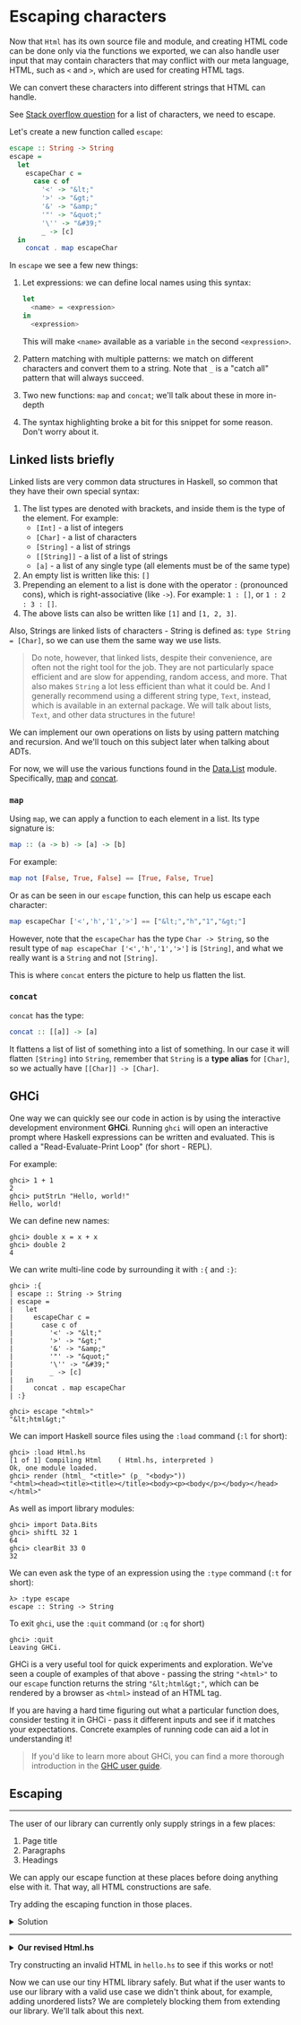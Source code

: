 # Escaping characters

Now that `Html` has its own source file and module, and creating
HTML code can be done only via the functions we exported,
we can also handle user input that may contain characters
that may conflict with our meta language, HTML,
such as `<` and `>`, which are used for creating HTML tags.

We can convert these characters into different strings that HTML can handle.

See [Stack overflow question](https://stackoverflow.com/questions/7381974/which-characters-need-to-be-escaped-in-html)
for a list of characters, we need to escape.

Let's create a new function called `escape`:

```hs
escape :: String -> String
escape =
  let
    escapeChar c =
      case c of
        '<' -> "&lt;"
        '>' -> "&gt;"
        '&' -> "&amp;"
        '"' -> "&quot;"
        '\'' -> "&#39;"
        _ -> [c]
  in
    concat . map escapeChar
```

In `escape` we see a few new things:

1. Let expressions: we can define local names using this syntax:

   ```hs
   let
     <name> = <expression>
   in
     <expression>
   ```

   This will make `<name>` available as a variable `in` the second `<expression>`.

2. Pattern matching with multiple patterns: we match on different
   characters and convert them to a string. Note that `_` is a "catch
   all" pattern that will always succeed.

3. Two new functions: `map` and `concat`; we'll talk about these in more in-depth

4. The syntax highlighting broke a bit for this snippet for some reason. Don't worry about it.

## Linked lists briefly

Linked lists are very common data structures in Haskell, so common that
they have their own special syntax:

1. The list types are denoted with brackets, and inside them is the type of the element. For example:
   - `[Int]` - a list of integers
   - `[Char]` - a list of characters
   - `[String]` - a list of strings
   - `[[String]]` - a list of a list of strings
   - `[a]` - a list of any single type (all elements must be of the same type)
2. An empty list is written like this: `[]`
3. Prepending an element to a list is done with the operator `:` (pronounced cons), which is right-associative (like `->`).
   For example: `1 : []`, or `1 : 2 : 3 : []`.
4. The above lists can also be written like `[1]` and `[1, 2, 3]`.

Also, Strings are linked lists of characters - String is defined as:
`type String = [Char]`, so we can use them the same way we use lists.

> Do note, however, that linked lists, despite their convenience, are often
> not the right tool for the job. They are not particularly space efficient
> and are slow for appending, random access, and more. That also makes `String`
> a lot less efficient than what it could be. And I generally recommend using a
> different string type, `Text`, instead, which is available in an external package.
> We will talk about lists, `Text`, and other data structures in the future!

We can implement our own operations on lists by using pattern matching and recursion.
And we'll touch on this subject later when talking about ADTs.

For now, we will use the various functions found in the
[Data.List](https://hackage.haskell.org/package/base-4.16.4.0/docs/Data-List.html) module.
Specifically, [map](https://hackage.haskell.org/package/base-4.16.4.0/docs/Data-List.html#v:map)
and [concat](https://hackage.haskell.org/package/base-4.16.4.0/docs/Data-List.html#v:concat).

### `map`

Using `map`, we can apply a function to each element in a list. Its type signature is:

```hs
map :: (a -> b) -> [a] -> [b]
```

For example:

```hs
map not [False, True, False] == [True, False, True]
```

Or as can be seen in our `escape` function, this can help us escape each character:

```hs
map escapeChar ['<','h','1','>'] == ["&lt;","h","1","&gt;"]
```

However, note that the `escapeChar` has the type `Char -> String`,
so the result type of `map escapeChar ['<','h','1','>']` is `[String]`,
and what we really want is a `String` and not `[String]`.

This is where `concat` enters the picture to help us flatten the list.

### `concat`

`concat` has the type:

```hs
concat :: [[a]] -> [a]
```

It flattens a list of list of something into a list of something.
In our case it will flatten `[String]` into `String`, remember that
`String` is a **type alias** for `[Char]`, so we actually have
`[[Char]] -> [Char]`.

## GHCi

One way we can quickly see our code in action is by using the interactive development environment **GHCi**.
Running `ghci` will open an interactive prompt where Haskell expressions can be written and
evaluated. This is called a "Read-Evaluate-Print Loop" (for short - REPL).

For example:

```
ghci> 1 + 1
2
ghci> putStrLn "Hello, world!"
Hello, world!
```

We can define new names:

```
ghci> double x = x + x
ghci> double 2
4
```

We can write multi-line code by surrounding it with `:{` and `:}`:

```
ghci> :{
| escape :: String -> String
| escape =
|   let
|     escapeChar c =
|       case c of
|         '<' -> "&lt;"
|         '>' -> "&gt;"
|         '&' -> "&amp;"
|         '"' -> "&quot;"
|         '\'' -> "&#39;"
|         _ -> [c]
|   in
|     concat . map escapeChar
| :}

ghci> escape "<html>"
"&lt;html&gt;"

```

We can import Haskell source files using the `:load` command (`:l` for short):

```
ghci> :load Html.hs
[1 of 1] Compiling Html    ( Html.hs, interpreted )
Ok, one module loaded.
ghci> render (html_ "<title>" (p_ "<body>"))
"<html><head><title><title></title><body><p><body</p></body></head></html>"
```

As well as import library modules:

```
ghci> import Data.Bits
ghci> shiftL 32 1
64
ghci> clearBit 33 0
32
```

We can even ask the type of an expression using the `:type` command
(`:t` for short):

```
λ> :type escape
escape :: String -> String
```

To exit `ghci`, use the `:quit` command (or `:q` for short)

```
ghci> :quit
Leaving GHCi.
```

GHCi is a very useful tool for quick experiments and exploration.
We've seen a couple of examples of that above - passing the string `"<html>"` to our
`escape` function returns the string `"&lt;html&gt;"`, which can be rendered by
a browser as `<html>` instead of an HTML tag.

If you are having a hard time figuring out what a particular function does, consider
testing it in GHCi - pass it different inputs and see if it matches your expectations.
Concrete examples of running code can aid a lot in understanding it!

> If you'd like to learn more about GHCi, you can find a more thorough introduction in the
> [GHC user guide](https://downloads.haskell.org/ghc/latest/docs/users_guide/ghci.html).

## Escaping

---

The user of our library can currently only supply strings in a few places:

1. Page title
2. Paragraphs
3. Headings

We can apply our escape function at these places before doing anything else with it.
That way, all HTML constructions are safe.

Try adding the escaping function in those places.

<details>
  <summary>Solution</summary>

```hs
html_ :: Title -> Structure -> Html
html_ title content =
  Html
    ( el "html"
      ( el "head" (el "title" (escape title))
        <> el "body" (getStructureString content)
      )
    )

p_ :: String -> Structure
p_ = Structure . el "p" . escape

h1_ :: String -> Structure
h1_ = Structure . el "h1" . escape
```

</details>

---

<details>
  <summary><b>Our revised Html.hs</b></summary>

```hs
-- Html.hs

module Html
  ( Html
  , Title
  , Structure
  , html_
  , p_
  , h1_
  , append_
  , render
  )
  where

-- * Types

newtype Html
  = Html String

newtype Structure
  = Structure String

type Title
  = String

-- * EDSL

html_ :: Title -> Structure -> Html
html_ title content =
  Html
    ( el "html"
      ( el "head" (el "title" (escape title))
        <> el "body" (getStructureString content)
      )
    )

p_ :: String -> Structure
p_ = Structure . el "p" . escape

h1_ :: String -> Structure
h1_ = Structure . el "h1" . escape

append_ :: Structure -> Structure -> Structure
append_ c1 c2 =
  Structure (getStructureString c1 <> getStructureString c2)

-- * Render

render :: Html -> String
render html =
  case html of
    Html str -> str

-- * Utilities

el :: String -> String -> String
el tag content =
  "<" <> tag <> ">" <> content <> "</" <> tag <> ">"

getStructureString :: Structure -> String
getStructureString content =
  case content of
    Structure str -> str

escape :: String -> String
escape =
  let
    escapeChar c =
      case c of
        '<' -> "&lt;"
        '>' -> "&gt;"
        '&' -> "&amp;"
        '"' -> "&quot;"
        '\'' -> "&#39;"
        _ -> [c]
  in
    concat . map escapeChar
```

</details>

Try constructing an invalid HTML in `hello.hs` to see if this works or not!

Now we can use our tiny HTML library safely. But what if the user
wants to use our library with a valid use case we didn't think about, for
example, adding unordered lists? We are completely blocking them from
extending our library. We'll talk about this next.
